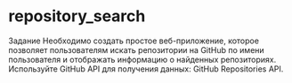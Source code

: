 # repository_search
Задание Необходимо создать простое веб-приложение, которое позволяет пользователям искать репозитории на GitHub по имени пользователя и отображать информацию о найденных репозиториях. Используйте GitHub API для получения данных: GitHub Repositories API.
